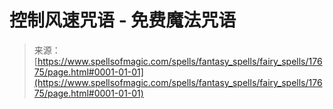 <!--yml

category: 未分类

date: 2024-06-12 18:58:57

-->

# 控制风速咒语 - 免费魔法咒语

> 来源：[https://www.spellsofmagic.com/spells/fantasy_spells/fairy_spells/17675/page.html#0001-01-01](https://www.spellsofmagic.com/spells/fantasy_spells/fairy_spells/17675/page.html#0001-01-01)
